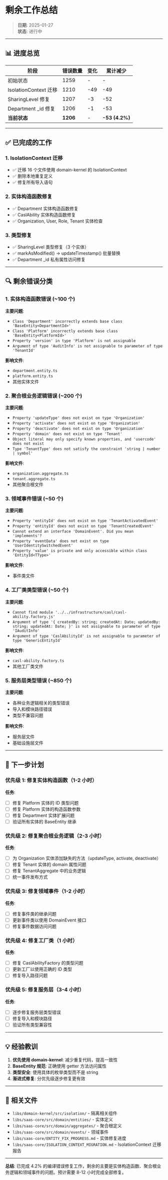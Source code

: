# 剩余工作总结

> **日期**: 2025-01-27  
> **状态**: 进行中

---

## 📊 进度总览

| 阶段 | 错误数量 | 变化 | 累计减少 |
|------|---------|------|---------|
| 初始状态 | 1259 | - | - |
| IsolationContext 迁移 | 1210 | -49 | -49 |
| SharingLevel 修复 | 1207 | -3 | -52 |
| Department _id 修复 | 1206 | -1 | -53 |
| **当前状态** | **1206** | - | **-53 (4.2%)** |

---

## ✅ 已完成的工作

### 1. IsolationContext 迁移
- ✅ 迁移 16 个文件使用 domain-kernel 的 IsolationContext
- ✅ 删除本地重复定义
- ✅ 修复所有导入语句

### 2. 实体构造函数修复
- ✅ Department 实体构造函数修复
- ✅ CaslAbility 实体构造函数修复
- ✅ Organization, User, Role, Tenant 实体检查

### 3. 类型修复
- ✅ SharingLevel 类型修复（3 个实体）
- ✅ markAsModified() → updateTimestamp() 批量替换
- ✅ Department _id 私有属性访问修复

---

## 🔍 剩余错误分类

### 1. 实体构造函数错误 (~100 个)

**主要问题**:
- `Class 'Department' incorrectly extends base class 'BaseEntity<DepartmentId>'`
- `Class 'Platform' incorrectly extends base class 'BaseEntity<PlatformId>'`
- `Property 'version' in type 'Platform' is not assignable`
- `Argument of type 'AuditInfo' is not assignable to parameter of type 'TenantId'`

**影响文件**:
- `department.entity.ts`
- `platform.entity.ts`
- 其他实体文件

### 2. 聚合根业务逻辑错误 (~200 个)

**主要问题**:
- `Property 'updateType' does not exist on type 'Organization'`
- `Property 'activate' does not exist on type 'Organization'`
- `Property 'deactivate' does not exist on type 'Organization'`
- `Property 'domain' does not exist on type 'Tenant'`
- `Object literal may only specify known properties, and 'usercode' does not exist`
- `Type 'TenantType' does not satisfy the constraint 'string | number | symbol'`

**影响文件**:
- `organization.aggregate.ts`
- `tenant.aggregate.ts`
- 其他聚合根文件

### 3. 领域事件错误 (~50 个)

**主要问题**:
- `Property 'entityId' does not exist on type 'TenantActivatedEvent'`
- `Property 'entityId' does not exist on type 'TenantCreatedEvent'`
- `Cannot extend an interface 'DomainEvent'. Did you mean 'implements'?`
- `Property 'eventData' does not exist on type 'UserIdentitySwitchedEvent'`
- `Property 'value' is private and only accessible within class 'EntityId<TType>'`

**影响文件**:
- 事件类文件

### 4. 工厂类类型错误 (~50 个)

**主要问题**:
- `Cannot find module '../../infrastructure/casl/casl-ability.factory.js'`
- `Argument of type '{ createdBy: string; createdAt: Date; updatedBy: string; updatedAt: Date; }' is not assignable to parameter of type 'IAuditInfo'`
- `Argument of type 'CaslAbilityId' is not assignable to parameter of type 'GenericEntityId'`

**影响文件**:
- `casl-ability.factory.ts`
- 其他工厂类文件

### 5. 服务层类型错误 (~850 个)

**主要问题**:
- 各种业务逻辑相关的类型错误
- 导入和模块路径错误
- 类型不兼容问题

**影响文件**:
- 服务层文件
- 基础设施层文件

---

## 🎯 下一步计划

### 优先级 1: 修复实体构造函数（1-2 小时）

**任务**:
- [ ] 修复 Platform 实体的 ID 类型问题
- [ ] 修复 Platform 实体的构造函数参数
- [ ] 修复 Department 实体扩展问题
- [ ] 验证所有实体的 BaseEntity 继承

### 优先级 2: 修复聚合根业务逻辑（2-3 小时）

**任务**:
- [ ] 为 Organization 实体添加缺失的方法（updateType, activate, deactivate）
- [ ] 修复 Tenant 实体的 domain 属性问题
- [ ] 修复 TenantAggregate 中的业务逻辑
- [ ] 统一事件发布方式

### 优先级 3: 修复领域事件（1-2 小时）

**任务**:
- [ ] 修复事件类的继承问题
- [ ] 更新事件类以使用 DomainEvent 接口
- [ ] 修复事件数据访问问题

### 优先级 4: 修复工厂类（1 小时）

**任务**:
- [ ] 修复 CaslAbilityFactory 的类型问题
- [ ] 更新工厂以使用正确的 ID 类型
- [ ] 修复导入路径问题

### 优先级 5: 修复服务层（3-4 小时）

**任务**:
- [ ] 逐步修复服务层类型错误
- [ ] 修复导入和模块路径
- [ ] 验证所有类型兼容性

---

## 💡 经验教训

1. **优先使用 domain-kernel**: 减少重复代码，提高一致性
2. **BaseEntity 规范**: 正确使用 getter 方法访问属性
3. **类型安全**: 使用具体的枚举类型而不是 string
4. **渐进式修复**: 分优先级逐步修复更有效

---

## 🔗 相关文件

- `libs/domain-kernel/src/isolation/` - 隔离相关组件
- `libs/saas-core/src/domain/entities/` - 实体定义
- `libs/saas-core/src/domain/aggregates/` - 聚合根定义
- `libs/saas-core/src/domain/events/` - 领域事件
- `libs/saas-core/ENTITY_FIX_PROGRESS.md` - 实体修复进度
- `libs/saas-core/ISOLATION_CONTEXT_MIGRATION.md` - IsolationContext 迁移报告

---

**总结**: 已完成 4.2% 的编译错误修复工作，剩余的主要是实体构造函数、聚合根业务逻辑和领域事件的问题。预计需要 8-12 小时完成全部修复。

